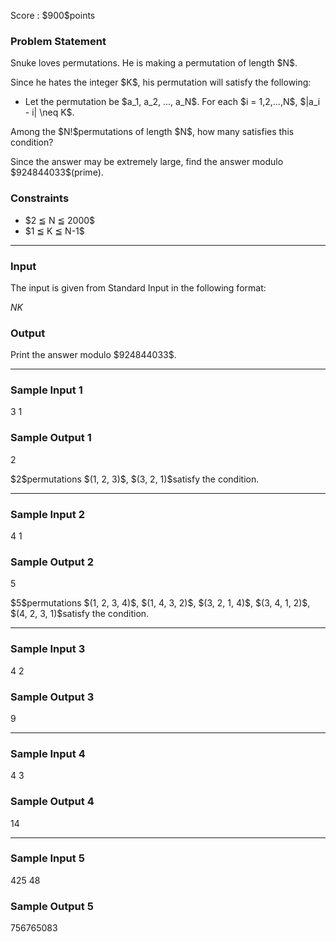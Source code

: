 
<div>

<span>

<span>

<p>
Score : $900$points
</p>

<div>

<section>

### **Problem Statement**

<p>
Snuke loves permutations. He is making a permutation of length $N$.
</p>

<p>
Since he hates the integer $K$, his permutation will satisfy the following:
</p>

<ul>

<li>
Let the permutation be $a_1, a_2, ..., a_N$. For each $i = 1,2,...,N$, $|a_i - i| \neq K$.
</li>

</ul>

<p>
Among the $N!$permutations of length $N$, how many satisfies this condition?
</p>

<p>
Since the answer may be extremely large, find the answer modulo $924844033$(prime).
</p>

</section>

</div>

<div>

<section>

### **Constraints**

<ul>

<li>
$2 ≦ N ≦ 2000$
</li>

<li>
$1 ≦ K ≦ N-1$
</li>

</ul>

</section>

</div>

---

<div>

<div>

<section>

### **Input**

<p>
The input is given from Standard Input in the following format:
</p>

<div>

$N$$K$
</div>

</section>

</div>

<div>

<section>

### **Output**

<p>
Print the answer modulo $924844033$.
</p>

</section>

</div>

</div>

---

<div>

<section>

### **Sample Input 1**

<div>

3 1

</div>

</section>

</div>

<div>

<section>

### **Sample Output 1**

<div>

2

</div>

<p>
$2$permutations $(1, 2, 3)$, $(3, 2, 1)$satisfy the condition.
</p>

</section>

</div>

---

<div>

<section>

### **Sample Input 2**

<div>

4 1

</div>

</section>

</div>

<div>

<section>

### **Sample Output 2**

<div>

5

</div>

<p>
$5$permutations $(1, 2, 3, 4)$, $(1, 4, 3, 2)$, $(3, 2, 1, 4)$, $(3, 4, 1, 2)$, $(4, 2, 3, 1)$satisfy the condition.
</p>

</section>

</div>

---

<div>

<section>

### **Sample Input 3**

<div>

4 2

</div>

</section>

</div>

<div>

<section>

### **Sample Output 3**

<div>

9

</div>

</section>

</div>

---

<div>

<section>

### **Sample Input 4**

<div>

4 3

</div>

</section>

</div>

<div>

<section>

### **Sample Output 4**

<div>

14

</div>

</section>

</div>

---

<div>

<section>

### **Sample Input 5**

<div>

425 48

</div>

</section>

</div>

<div>

<section>

### **Sample Output 5**

<div>

756765083

</div>

</section>

</div>

</span>

</span>

</div>
